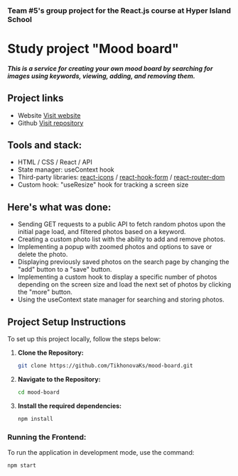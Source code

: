 ### Team #5's group project for the React.js course at Hyper Island School

# Study project "Mood board"

***This is a service for creating your own mood board by searching for images using keywords, viewing, adding, and removing them.***

## Project links
* Website [Visit website](https://mood-page-hi.netlify.app/)
* Github [Visit repository](https://github.com/TikhonovaKs/mood-board)

## Tools and stack: 
* HTML / CSS / React / API
* State manager: useContext hook
* Third-party libraries: [react-icons](https://react-icons.github.io/react-icons/) / [react-hook-form](https://www.npmjs.com/package/react-hook-form) / [react-router-dom](https://reactrouter.com/en/main)
* Custom hook: "useResize" hook for tracking a screen size

## Here's what was done:
* Sending GET requests to a public API to fetch random photos upon the initial page load, and filtered photos based on a keyword.
* Creating a custom photo list with the ability to add and remove photos.
* Implementing a popup with zoomed photos and options to save or delete the photo.
* Displaying previously saved photos on the search page by changing the "add" button to a "save" button.
* Implementing a custom hook to display a specific number of photos depending on the screen size and load the next set of photos by clicking the "more" button.
* Using the useContext state manager for searching and storing photos.


## Project Setup Instructions
To set up this project locally, follow the steps below:

1. **Clone the Repository:**

    ```bash
    git clone https://github.com/TikhonovaKs/mood-board.git
    ```

2. **Navigate to the Repository:**

    ```bash
    cd mood-board
    ```

3. **Install the required dependencies:**

    ```bash
    npm install
    ```

### Running the Frontend:
To run the application in development mode, use the command:

```bash
npm start
```
